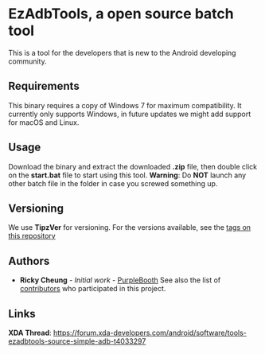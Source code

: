 # EzAdbTools, a open source batch tool
This is a tool for the developers that is new to the Android developing community. 

## Requirements
This binary requires a copy of Windows 7 for maximum compatibility. It currently only supports Windows, in future updates we might add support for macOS and Linux.

## Usage
Download the binary and extract the downloaded <b>.zip</b> file, then double click on the <b>start.bat</b> file to start using this tool.
<b>Warning</b>: Do <b>NOT</b> launch any other batch file in the folder in case you screwed something up.

## Versioning
We use <b>TipzVer</b> for versioning. For the versions available, see the [tags on this repository](https://github.com/TipzTeam/EzAdbTools/tags)

## Authors
* **Ricky Cheung** - *Initial work* - [PurpleBooth](https://github.com/PurpleBooth)
See also the list of [contributors](https://github.com/TipzTeam/EzAdbTools/contributors) who participated in this project.

## Links
<b>XDA Thread</b>: https://forum.xda-developers.com/android/software/tools-ezadbtools-source-simple-adb-t4033297
